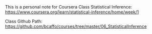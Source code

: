 This is a personal note for Coursera Class Statistical Inference: https://www.coursera.org/learn/statistical-inference/home/week/1

Class Github Path: https://github.com/bcaffo/courses/tree/master/06_StatisticalInference

